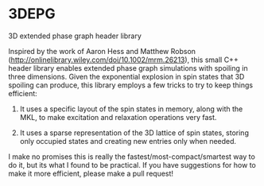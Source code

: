 # 3DEPG
3D extended phase graph header library

Inspired by the work of Aaron Hess and Matthew Robson (http://onlinelibrary.wiley.com/doi/10.1002/mrm.26213), this small C++ header library enables extended phase graph simulations with spoiling in three dimensions. Given the exponential explosion in spin states that 3D spoiling can produce, this library employs a few tricks to try to keep things efficient:

1. It uses a specific layout of the spin states in memory, along with the MKL, to make excitation and relaxation operations very fast.

2. It uses a sparse representation of the 3D lattice of spin states, storing only occupied states and creating new entries only when needed.

I make no promises this is really the fastest/most-compact/smartest way to do it, but its what I found to be practical. If you have suggestions for how to make it more efficient, please make a pull request!
